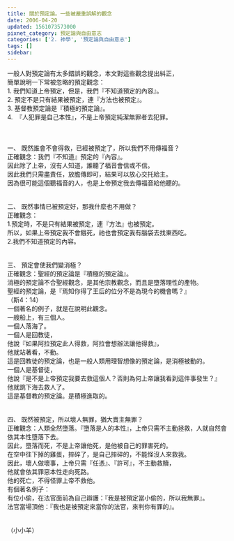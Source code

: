 ```yaml
---
title: 關於預定論。一些被嚴重誤解的觀念
date: 2006-04-20
updated: 1561073573000
pixnet_category: 預定論與自由意志
categories: ['2. 神學', '預定論與自由意志']
tags: []
sidebar: 
---
```


<div>一般人對預定論有太多錯誤的觀念，本文對這些觀念提出糾正，</div>
<div>簡單說明一下常被忽略的預定觀念：</div>
<div>1.<span style="white-space:pre"> </span>我們知道上帝預定，但是，我們『不知道預定的內容』。</div>
<div>2.<span style="white-space:pre"> </span>預定不是只有結果被預定，連『方法也被預定』。</div>
<div>3.<span style="white-space:pre"> </span>基督教預定論是『積極的預定論』。</div>
<div>4.  『人犯罪是自己本性』，不是上帝預定純潔無罪者去犯罪。</div>
<div> </div>
<div> </div>
<div> </div>
<div>一、<span style="white-space:pre"> </span>既然誰會不會得救，已經被預定了，所以我們不用傳福音？</div>
<div>正確觀念：我們『不知道』預定的『內容』。</div>
<div>因此除了上帝，沒有人知道，誰聽了福音會信或不信。</div>
<div>因此我們只需盡責任，放膽傳即可，結果可以放心交托給主。</div>
<div>因為很可能這個聽福音的人，也是上帝預定我去傳福音給他聽的。</div>
<div> </div>
<div> </div>
<div>二、<span style="white-space:pre"> </span>既然事情已被預定好，那我什麼也不用做？</div>
<div>正確觀念：</div>
<div>1.預定時，不是只有結果被預定，連『方法』也被預定。</div>
<div>所以，如果上帝預定我不會餓死，祂也會預定我有腦袋去找東西吃。</div>
<div>2.我們不知道預定的內容。</div>
<div> </div>
<div> </div>
<div>三、<span style="white-space:pre"> </span>預定會使我們變消極？</div>
<div>正確觀念：聖經的預定論是『積極的預定論』。</div>
<div>消極的預定論不合聖經觀念，是其他宗教觀念，而且是墮落理性的產物。</div>
<div>聖經的預定論，是『焉知你得了王后的位分不是為現今的機會嗎？』</div>
<div>（斯4：14）</div>
<div>一個著名的例子，就是在說明此觀念。</div>
<div>一艘船上，有三個人。</div>
<div>一個人落海了。</div>
<div>一個人是回教徒，</div>
<div>他說『如果阿拉預定此人得救，阿拉會想辦法讓他得救』，</div>
<div>他就站著看，不動。</div>
<div>這是回教徒的預定論，也是一般人類用理智想像的預定論，是消極被動的。</div>
<div>一個人是基督徒，</div>
<div>他說『是不是上帝預定我要去救這個人？否則為何上帝讓我看到這件事發生？』</div>
<div>他就跳下海去救人了。</div>
<div>這是基督教的預定論。是積極進取的。</div>
<div> </div>
<div> </div>
<div>四、<span style="white-space:pre"> </span>既然被預定，所以壞人無罪，猶大賣主無罪？</div>
<div>正確觀念：人類全然墮落。『墮落是人的本性』，上帝只需不主動拯救，人就自然會依其本性墮落下去。</div>
<div>因此，墮落而死，不是上帝讓他死，是他被自己的罪害死的。</div>
<div>在空中往下掉的雞蛋，摔碎了，是自己摔碎的，不能怪沒人來救我。</div>
<div>因此，壞人做壞事，上帝只需『任憑』、『許可』，不主動救贖，</div>
<div>他就會依其罪惡本性走向死路。</div>
<div>他的死亡，不得怪罪上帝不救他。</div>
<div>有個著名例子：</div>
<div>有位小偷，在法官面前為自己辯護：『我是被預定當小偷的，所以我無罪』。</div>
<div>法官當場頂他：『我也是被預定來當你的法官，來判你有罪的』。</div>
<div> </div>
<div> </div>
<div>（小小羊）</div>
